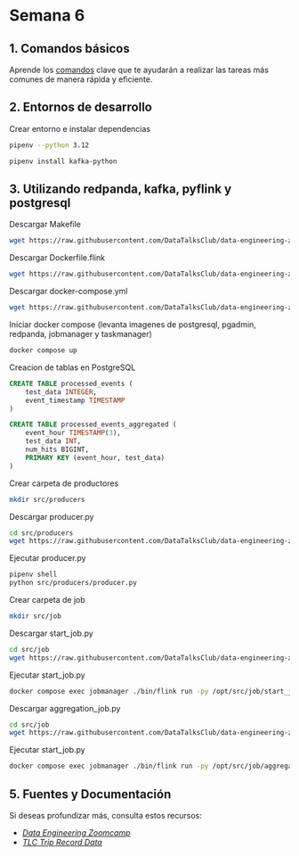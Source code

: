 # Semana 6

## 1. Comandos básicos

Aprende los [comandos](../docs/linux_commands.md) clave que te ayudarán a realizar las tareas más comunes de manera rápida y eficiente.

## 2. Entornos de desarrollo

Crear entorno e instalar dependencias

```bash
pipenv --python 3.12
```

```bash
pipenv install kafka-python
```


## 3. Utilizando redpanda, kafka, pyflink y postgresql

Descargar Makefile
```bash
wget https://raw.githubusercontent.com/DataTalksClub/data-engineering-zoomcamp/refs/heads/main/06-streaming/pyflink/Makefile
```

Descargar Dockerfile.flink
```bash
wget https://raw.githubusercontent.com/DataTalksClub/data-engineering-zoomcamp/refs/heads/main/06-streaming/pyflink/Dockerfile.flink
```


Descargar docker-compose.yml
```bash
wget https://raw.githubusercontent.com/DataTalksClub/data-engineering-zoomcamp/refs/heads/main/06-streaming/pyflink/docker-compose.yml
```

Iniciar docker compose (levanta imagenes de postgresql, pgadmin, redpanda, jobmanager y taskmanager)
```bash
docker compose up
```


Creacion de tablas en PostgreSQL
```sql
CREATE TABLE processed_events (
    test_data INTEGER,
    event_timestamp TIMESTAMP
)
```

```sql
CREATE TABLE processed_events_aggregated (
    event_hour TIMESTAMP(3),
    test_data INT,
    num_hits BIGINT,
	PRIMARY KEY (event_hour, test_data)
)
```


Crear carpeta de productores
```bash
mkdir src/producers
```

Descargar producer.py
```bash
cd src/producers
wget https://raw.githubusercontent.com/DataTalksClub/data-engineering-zoomcamp/refs/heads/main/06-streaming/pyflink/src/producers/producer.py
```

Ejecutar producer.py
```bash
pipenv shell
python src/producers/producer.py
```

Crear carpeta de job
```bash
mkdir src/job
```

Descargar start_job.py
```bash
cd src/job
wget https://raw.githubusercontent.com/DataTalksClub/data-engineering-zoomcamp/refs/heads/main/06-streaming/pyflink/src/job/start_job.py
```

Ejecutar start_job.py
```bash
docker compose exec jobmanager ./bin/flink run -py /opt/src/job/start_job.py --pyFiles /opt/src -d
```


Descargar aggregation_job.py
```bash
cd src/job
wget https://raw.githubusercontent.com/DataTalksClub/data-engineering-zoomcamp/refs/heads/main/06-streaming/pyflink/src/job/aggregation_job.py
```

Ejecutar start_job.py
```bash
docker compose exec jobmanager ./bin/flink run -py /opt/src/job/aggregation_job.py --pyFiles /opt/src -d
```


## 5. Fuentes y Documentación

Si deseas profundizar más, consulta estos recursos:

- *[Data Engineering Zoomcamp](https://github.com/DataTalksClub/data-engineering-zoomcamp/tree/main)*
- *[TLC Trip Record Data](https://www.nyc.gov/site/tlc/about/tlc-trip-record-data.page)*















